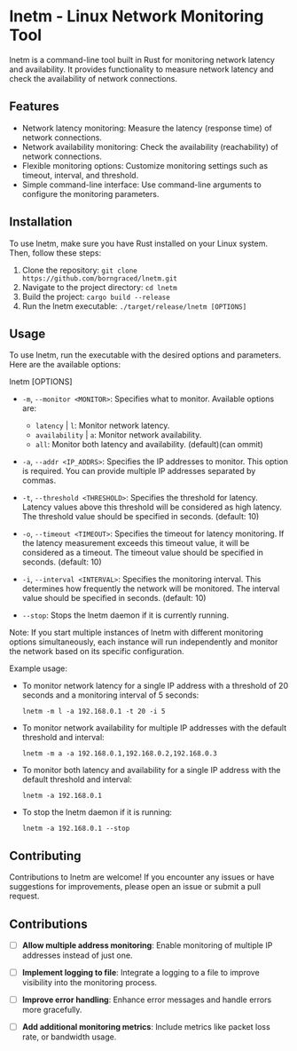 # lnetm - Linux Network Monitoring Tool

lnetm is a command-line tool built in Rust for monitoring network latency and availability. It provides functionality to measure network latency and check the availability of network connections.

## Features

- Network latency monitoring: Measure the latency (response time) of network connections.
- Network availability monitoring: Check the availability (reachability) of network connections.
- Flexible monitoring options: Customize monitoring settings such as timeout, interval, and threshold.
- Simple command-line interface: Use command-line arguments to configure the monitoring parameters.

## Installation

To use lnetm, make sure you have Rust installed on your Linux system. Then, follow these steps:

1. Clone the repository: `git clone https://github.com/borngraced/lnetm.git`
2. Navigate to the project directory: `cd lnetm`
3. Build the project: `cargo build --release`
4. Run the lnetm executable: `./target/release/lnetm [OPTIONS]`

## Usage

To use lnetm, run the executable with the desired options and parameters. Here are the available options:

lnetm [OPTIONS]

- `-m`, `--monitor <MONITOR>`: Specifies what to monitor. Available options are:
  - `latency` | `l`: Monitor network latency.
  - `availability` | `a`: Monitor network availability.
  - `all`: Monitor both latency and availability. (default)(can ommit)

- `-a`, `--addr <IP_ADDRS>`: Specifies the IP addresses to monitor. This option is required. You can provide multiple IP addresses separated by commas.

- `-t`, `--threshold <THRESHOLD>`: Specifies the threshold for latency. Latency values above this threshold will be considered as high latency. The threshold value should be specified in seconds. (default: 10)

- `-o`, `--timeout <TIMEOUT>`: Specifies the timeout for latency monitoring. If the latency measurement exceeds this timeout value, it will be considered as a timeout. The timeout value should be specified in seconds. (default: 10)

- `-i`, `--interval <INTERVAL>`: Specifies the monitoring interval. This determines how frequently the network will be monitored. The interval value should be specified in seconds. (default: 10)

- `--stop`: Stops the lnetm daemon if it is currently running.

Note: If you start multiple instances of lnetm with different monitoring options simultaneously, each instance will run independently and monitor the network based on its specific configuration.

Example usage:

- To monitor network latency for a single IP address with a threshold of 20 seconds and a monitoring interval of 5 seconds:

    ```plaintext
    lnetm -m l -a 192.168.0.1 -t 20 -i 5
    ```

- To monitor network availability for multiple IP addresses with the default threshold and interval:

    ```plaintext
    lnetm -m a -a 192.168.0.1,192.168.0.2,192.168.0.3
    ```

- To monitor both latency and availability for a single IP address with the default threshold and interval:

    ```plaintext
    lnetm -a 192.168.0.1
    ```

- To stop the lnetm daemon if it is running:

    ```plaintext
    lnetm -a 192.168.0.1 --stop
    ```

## Contributing

Contributions to lnetm are welcome! If you encounter any issues or have suggestions for improvements, please open an issue or submit a pull request.

Contributions
-------------

- [ ] **Allow multiple address monitoring**: Enable monitoring of multiple IP addresses instead of just one.
- [ ] **Implement logging to file**: Integrate a logging to a file to improve visibility into the monitoring process.
- [ ] **Improve error handling**: Enhance error messages and handle errors more gracefully.
- [ ] **Add additional monitoring metrics**: Include metrics like packet loss rate, or bandwidth usage.

